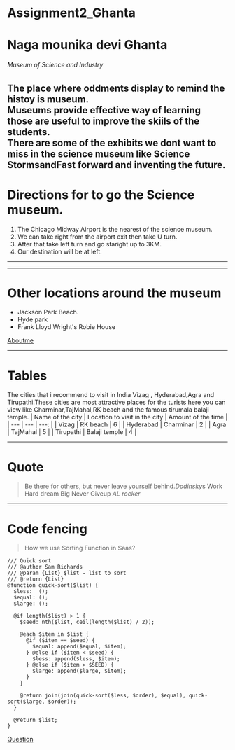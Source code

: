 # Assignment2_Ghanta
# Naga mounika devi Ghanta
###### Museum of Science and Industry
The place where oddments display to remind the histoy is museum.<br>Museums provide effective way of learning those are useful to improve the skiils of the students.<br>There are some of the exhibits we dont want to miss in the science museum like **Science Storms**and**Fast forward and inventing the future**.
---
# Directions for to go the Science museum.
1. The Chicago Midway Airport is the nearest of the science museum.
2. We can take right from the airport exit then take U turn.
3. After that take left turn and go staright up to 3KM.
4. Our destination will be at left.
---
---
# Other locations around the museum

* Jackson Park Beach.
* Hyde park
* Frank Lloyd Wright's Robie House

[Aboutme](Aboutme.md)
_ _ _
# Tables
The cities that i recommend to visit in India Vizag , Hyderabad,Agra and Tirupathi.These cities are most attractive places for the turists here you can view like Charminar,TajMahal,RK beach and the famous tirumala balaji temple.
| Name of the city | Location to visit in the city | Amount of the time |
| --- | --- | ---: |
| Vizag | RK beach | 6 |
| Hyderabad | Charminar | 2 |
| Agra | TajMahal | 5 |
| Tirupathi | Balaji temple | 4 |
***
# Quote
> Be there for others, but never leave yourself behind.*Dodinsky*s
> Work Hard dream Big Never Giveup *AL rocker*
 ---
# Code fencing
> How we use Sorting Function in Saas?

```
/// Quick sort
/// @author Sam Richards
/// @param {List} $list - list to sort
/// @return {List}
@function quick-sort($list) {
  $less:  ();
  $equal: ();
  $large: ();

  @if length($list) > 1 {
    $seed: nth($list, ceil(length($list) / 2));

    @each $item in $list {
      @if ($item == $seed) {
        $equal: append($equal, $item);
      } @else if ($item < $seed) {
        $less: append($less, $item);
      } @else if ($item > $SEED) {
        $large: append($large, $item);
      }
    }

    @return join(join(quick-sort($less, $order), $equal), quick-sort($large, $order));
  }

  @return $list;
}
```
[Question](https://css-tricks.com/snippets/sass/sorting-function/)